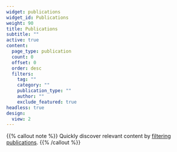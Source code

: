 ```yaml
---
widget: publications
widget_id: Publications
weight: 90
title: Publications
subtitle: ""
active: true
content:
  page_type: publication
  count: 0
  offset: 0
  order: desc
  filters:
    tag: ""
    category: ""
    publication_type: ""
    author: ""
    exclude_featured: true
headless: true
design:
  view: 2
---
```


{{% callout note %}}
Quickly discover relevant content by [filtering publications](./publication/).
{{% /callout %}}
